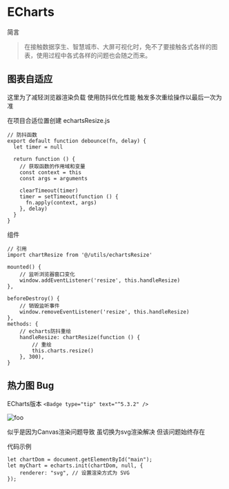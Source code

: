 # ECharts

简言

> 在接触数据孪生、智慧城市、大屏可视化时，免不了要接触各式各样的图表，使用过程中各式各样的问题也会随之而来。

## 图表自适应

这里为了减轻浏览器渲染负载 使用防抖优化性能  触发多次重绘操作以最后一次为准

在项目合适位置创建 echartsResize.js

```
// 防抖函数
export default function debounce(fn, delay) {
  let timer = null
 
  return function () {
    // 获取函数的作用域和变量
    const context = this
    const args = arguments
 
    clearTimeout(timer)
    timer = setTimeout(function () {
      fn.apply(context, args)
    }, delay)
  }
}
```

组件

```
// 引用
import chartResize from '@/utils/echartsResize'
 
mounted() {
    // 监听浏览器窗口变化
    window.addEventListener('resize', this.handleResize)
},
 
beforeDestroy() {
    // 销毁监听事件
    window.removeEventListener('resize', this.handleResize)
},
methods: {
    // echarts防抖重绘
    handleResize: chartResize(function () {
        // 重绘
        this.charts.resize()
    }, 300),
}
```

## 热力图 Bug

ECharts版本  `<Badge type="tip" text="^5.3.2" />`

![foo](/about/echarts1.png)

似乎是因为Canvas渲染问题导致 虽切换为svg渲染解决 但该问题始终存在

代码示例

```
let chartDom = document.getElementById("main");
let myChart = echarts.init(chartDom, null, {
    renderer: "svg", // 设置渲染方式为 SVG
});
```
